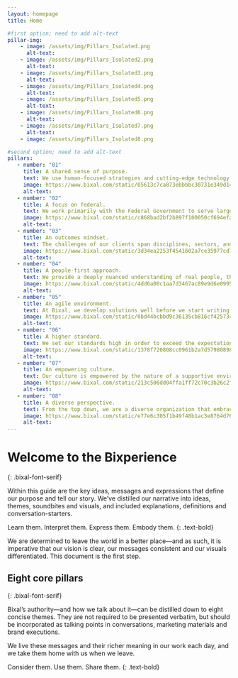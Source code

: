```yaml
---
layout: homepage
title: Home

#first option; need to add alt-text
pillar-img:
    - image: /assets/img/Pillars_Isolated.png
      alt-text:
    - image: /assets/img/Pillars_Isolated2.png
      alt-text:
    - image: /assets/img/Pillars_Isolated3.png
      alt-text:
    - image: /assets/img/Pillars_Isolated4.png
      alt-text:
    - image: /assets/img/Pillars_Isolated5.png
      alt-text:
    - image: /assets/img/Pillars_Isolated6.png
      alt-text:
    - image: /assets/img/Pillars_Isolated7.png
      alt-text:
    - image: /assets/img/Pillars_Isolated8.png

#second option; need to add alt-text
pillars:
   - number: "01"
     title: A shared sense of purpose.
     text: We use human-focused strategies and cutting-edge technology to serve audiences and help our clients fulfill their missions.
     image: https://www.bixal.com/static/05613c7ca873ebbbbc30731e349d1400/4ef17/pillar-purpose.webp
     alt-text:
   - number: "02"
     title: A focus on federal.
     text: We work primarily with the Federal Government to serve large communities throughout the nation. We help clients see the challenges and possibilities within the government space and offer solutions to promote visibility and access to their organizations.
     image: https://www.bixal.com/static/c868bad2bf2b897f100050cf694efa1a/4ef17/pillar-federal.webp
     alt-text:
   - number: "03"
     title: An outcomes mindset.
     text: The challenges of our clients span disciplines, sectors, and borders. We view everything through the lens of the customer experience and use research to drive our decision making.
     image: https://www.bixal.com/static/3d34ea2253f4541602a7ce35977cd763/4ef17/pillar-outcomes.webp
     alt-text:
   - number: "04"
     title: A people-first approach.
     text: We provide a deeply nuanced understanding of real people, their expectations, their emotions, and the challenges they face. This is the power of empathy, and it guides everything we do here.
     image: https://www.bixal.com/static/4dd6a00c1aa7d3467ac89e9d6e0995ce/4ef17/pillar-people-first.webp
     alt-text:
   - number: "05"
     title: An agile environment.
     text: At Bixal, we develop solutions well before we start writing code. Agility is an iterative work style that values partnership, collaboration, and transparency. It shapes how we approach everything from content and marketing to human-centered design.
     image: https://www.bixal.com/static/0bd44bcbbd9c36135cb816cf42573477/4ef17/pillar-agile.webp
     alt-text:
   - number: "06"
     title: A higher standard.
     text: We set our standards high in order to exceed the expectations of our clients. You can trust us to look beyond the initial requirements and come up with solutions that can create lasting value to your organization.
     image: https://www.bixal.com/static/1378f720808cc0961b2a7d579808984c/4ef17/pillar-standards.webp
     alt-text:
   - number: "07"
     title: An empowering culture.
     text: Our culture is empowered by the nature of a supportive environment. We value kindness and humility, and always seek ways to build each other up and drive ourselves forward.
     image: https://www.bixal.com/static/213c506dd04ffa1ff72c70c3b26c2f6d/4ef17/pillar-culture.webp
     alt-text:
   - number: "08"
     title: A diverse perspective.
     text: From the top down, we are a diverse organization that embraces different ideas, perspectives, and people. Every single one of us offers a unique background and worldview that presents itself in the quality of our work.
     image: https://www.bixal.com/static/e77e6c305f1b49f48b1ac3e8764d7624/4ef17/pillar-perspective.webp
     alt-text:
---
```


# Welcome to the Bixperience
{: .bixal-font-serif}

Within this guide are the key ideas, messages and expressions that define our purpose and tell our story. We’ve distilled our narrative into ideas, themes, soundbites and visuals, and included explanations, definitions and conversation-starters.

Learn them. Interpret them. Express them. Embody them.
{: .text-bold}

We are determined to leave the world in a better place—and as such, it is imperative that our vision is clear, our messages consistent and our visuals differentiated. This document is the first step.



## Eight core pillars
{: .bixal-font-serif}

Bixal’s authority—and how we talk about it—can be distilled down to eight concise themes. They are not required to be presented verbatim, but should be incorporated as talking points in conversations, marketing materials and brand executions. 

We live these messages and their richer meaning in our work each day, and we take them home with us when we leave. 

Consider them. Use them. Share them.
{: .text-bold}